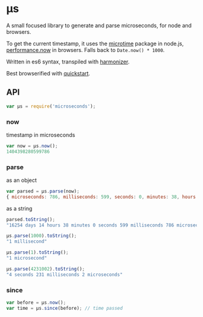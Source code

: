 # μs

A small focused library to generate and parse microseconds, for node and browsers.

To get the current timestamp, it uses the [microtime](https://github.com/wadey/node-microtime) package in node.js, [performance.now](https://developer.mozilla.org/en-US/docs/Web/API/Performance.now()) in browsers. Falls back to `Date.now() * 1000`.

Written in es6 syntax, transpiled with [harmonizer](https://github.com/kamicane/harmonizer).

Best browserified with [quickstart](https://github.com/spotify/quickstart).

## API

```js
var μs = require('microseconds');
```

### now

timestamp in microseconds

```js
var now = μs.now();
1404398280599786
```

### parse

as an object

```js
var parsed = μs.parse(now);
{ microseconds: 786, milliseconds: 599, seconds: 0, minutes: 38, hours: 14, days: 16254 }
```

as a string

```js
parsed.toString();
"16254 days 14 hours 38 minutes 0 seconds 599 milliseconds 786 microseconds"

μs.parse(1000).toString();
"1 millisecond"

μs.parse(1).toString();
"1 microsecond"

μs.parse(4231002).toString();
"4 seconds 231 milliseconds 2 microseconds"
```

### since

```js
var before = μs.now();
var time = μs.since(before); // time passed
```
